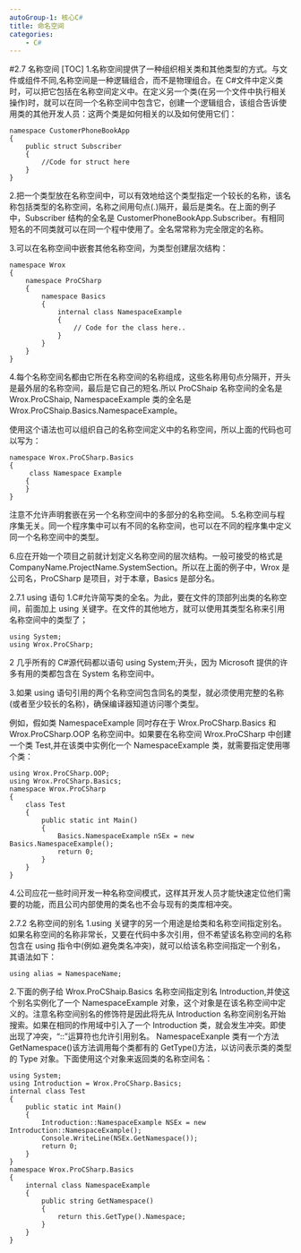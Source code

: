 ```yaml
---
autoGroup-1: 核心C#
title: 命名空间
categories:
    - C#
---
```


#2.7 名称空间
[TOC] 1.名称空间提供了一种组织相关类和其他类型的方式。与文件或组件不同,名称空间是一种逻辑组合，而不是物理组合。在 C#文件中定义类时，可以把它包括在名称空间定义中。在定义另一个类(在另一个文件中执行相关操作)时，就可以在同一个名称空间中包含它，创建一个逻辑组合，该组合告诉使用类的其他开发人员：这两个类是如何相关的以及如何使用它们：

```
namespace CustomerPhoneBookApp
{
    public struct Subscriber
    {
        //Code for struct here
    }
}
```

2.把一个类型放在名称空间中，可以有效地给这个类型指定一个较长的名称，该名称包括类型的名称空间，名称之间用句点(.)隔开，最后是类名。在上面的例子中，Subscriber 结构的全名是 CustomerPhoneBookApp.Subscriber。有相同短名的不同类就可以在同一个程中使用了。全名常常称为完全限定的名称。

3.可以在名称空间中嵌套其他名称空间，为类型创建层次结构：

```
namespace Wrox
{
    namespace ProCSharp
    {
        namespace Basics
        {
            internal class NamespaceExample
            {
                // Code for the class here..
            }
        }
    }
}
```

4.每个名称空间名都由它所在名称空间的名称组成，这些名称用句点分隔开，开头是最外层的名称空间，最后是它自己的短名.所以 ProCShaip 名称空间的全名是 Wrox.ProCShaip, NamespaceExample 类的全名是 Wrox.ProCShaip.Basics.NamespaceExample。

使用这个语法也可以组织自己的名称空间定义中的名称空间，所以上面的代码也可以写为：

```
namespace Wrox.ProCSharp.Basics
{
     class Namespace Example
    {
    }
}

```

注意不允许声明套嵌在另一个名称空间中的多部分的名称空间。 5.名称空间与程序集无关。同一个程序集中可以有不同的名称空间，也可以在不同的程序集中定义同一个名称空间中的类型。

6.应在开始一个项目之前就计划定义名称空间的层次结构。一般可接受的格式是
CompanyName.ProjectName.SystemSection。所以在上面的例子中，Wrox 是公司名，ProCSharp 是项目，对于本章，Basics 是部分名。

2.7.1 using 语句
1.C#允许简写类的全名。为此，要在文件的顶部列出类的名称空间，前面加上 using 关键字。在文件的其他地方，就可以使用其类型名称来引用名称空间中的类型了；

```
using System;
using Wrox.ProCSharp;
```

2 几乎所有的 C#源代码都以语句 using System;开头，因为 Microsoft 提供的许多有用的类都包含在 System 名称空间中。

3.如果 using 语句引用的两个名称空间包含同名的类型，就必须使用完整的名称(或者至少较长的名称)，确保编译器知道访问哪个类型。

例如，假如类 NamespaceExample 同吋存在于 Wrox.ProCSharp.Basics 和 Wrox.ProCSharp.OOP 名称空间中。如果要在名称空间 Wrox.ProCSharp 中创建一个类 Test,并在该类中实例化一个 NamespaceExample 类，就需要指定使用哪个类：

```
using Wrox.ProCSharp.OOP;
using Wrox.ProCSharp.Basics;
namespace Wrox.ProCSharp
{
    class Test
    {
        public static int Main()
        {
            Basics.NamespaceExample nSEx = new Basics.NamespaceExample();
            return 0;
        }
    }
}
```

4.公司应花一些时间开发一种名称空间模式，这样其开发人员才能快速定位他们需要的功能，而且公司内部使用的类名也不会与现有的类库相冲突。

2.7.2 名称空间的别名
1.using 关键字的另一个用途是给类和名称空间指定别名。如果名称空间的名称非常长，又要在代码中多次引用，但不希望该名称空间的名称包含在 using 指令中(例如.避免类名冲突)，就可以给该名称空间指定一个别名，其语法如下：

```
using alias = NamespaceName;
```

2.下面的例子给 Wrox.ProCShaip.Basics 名称空间指定別名 Introduction,并使这个别名实例化了一个 NamespaceExample 对象，这个对象是在该名称空间中定义的。注意名称空间别名的修饰符是因此将先从 Introduction 名称空间别名开始搜索。如果在相同的作用域中引入了一个 Introduction 类，就会发生冲突。即使出现了冲突，“::”运算符也允许引用别名。
NamespaceExanple 类有一个方法 GetNamespace()该方法调用每个类都有的 GetType()方法，以访问表示类的类型的 Type 对象。下面使用这个对象来返回类的名称空间名：

```
using System;
using Introduction = Wrox.ProCSharp.Basics;
internal class Test
{
    public static int Main()
    {
        Introduction::NamespaceExample NSEx = new Introduction::NamespaceExample();
        Console.WriteLine(NSEx.GetNamespace());
        return 0;
    }
}
namespace Wrox.ProCSharp.Basics
{
    internal class NamespaceExample
    {
        public string GetNamespace()
        {
            return this.GetType().Namespace;
        }
    }
}
```
